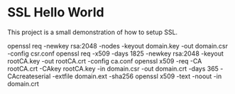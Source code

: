 # SSL Hello World

This project is a small demonstration of how to setup SSL.

openssl req -newkey rsa:2048 -nodes -keyout domain.key -out domain.csr -config csr.conf
openssl req -x509 -days 1825 -newkey rsa:2048 -keyout rootCA.key -out rootCA.crt -config ca.conf
openssl x509 -req -CA rootCA.crt -CAkey rootCA.key -in domain.csr -out domain.crt -days 365 -CAcreateserial -extfile domain.ext -sha256
openssl x509 -text -noout -in domain.crt